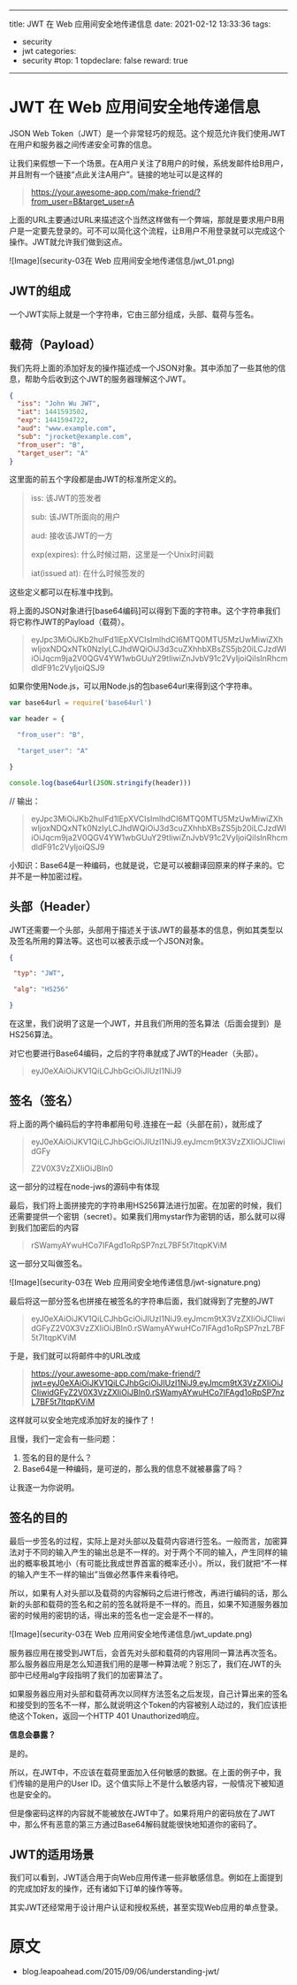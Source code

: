 
---
title: JWT 在 Web 应用间安全地传递信息
date: 2021-02-12 13:33:36
tags:
  - security    
  - jwt
categories:
  - security
#top: 1
topdeclare: false
reward: true
---

# JWT 在 Web 应用间安全地传递信息

JSON Web Token（JWT）是一个非常轻巧的规范。这个规范允许我们使用JWT在用户和服务器之间传递安全可靠的信息。

让我们来假想一下一个场景。在A用户关注了B用户的时候，系统发邮件给B用户，并且附有一个链接“点此关注A用户”。链接的地址可以是这样的

> https://your.awesome-app.com/make-friend/?from_user=B&target_user=A

上面的URL主要通过URL来描述这个当然这样做有一个弊端，那就是要求用户B用户是一定要先登录的。可不可以简化这个流程，让B用户不用登录就可以完成这个操作。JWT就允许我们做到这点。

<!--more-->

![Image](security-03在 Web 应用间安全地传递信息/jwt_01.png)



## JWT的组成



一个JWT实际上就是一个字符串，它由三部分组成，头部、载荷与签名。



## 载荷（Payload）



我们先将上面的添加好友的操作描述成一个JSON对象。其中添加了一些其他的信息，帮助今后收到这个JWT的服务器理解这个JWT。

```json
{
  "iss": "John Wu JWT",
  "iat": 1441593502,
  "exp": 1441594722,
  "aud": "www.example.com",
  "sub": "jrocket@example.com",
  "from_user": "B",
  "target_user": "A"
}
```





这里面的前五个字段都是由JWT的标准所定义的。

> iss: 该JWT的签发者
>
> sub: 该JWT所面向的用户
>
> aud: 接收该JWT的一方
>
> exp(expires): 什么时候过期，这里是一个Unix时间戳
>
> iat(issued at): 在什么时候签发的



这些定义都可以在标准中找到。

将上面的JSON对象进行[base64编码]可以得到下面的字符串。这个字符串我们将它称作JWT的Payload（载荷）。

> eyJpc3MiOiJKb2huIFd1IEpXVCIsImlhdCI6MTQ0MTU5MzUwMiwiZXhwIjoxNDQxNTk0NzIyLCJhdWQiOiJ3d3cuZXhhbXBsZS5jb20iLCJzdWIiOiJqcm9ja2V0QGV4YW1wbGUuY29tIiwiZnJvbV91c2VyIjoiQiIsInRhcmdldF91c2VyIjoiQSJ9

如果你使用Node.js，可以用Node.js的包base64url来得到这个字符串。

```js
var base64url = require('base64url')

var header = {

  "from_user": "B",

  "target_user": "A"

}

console.log(base64url(JSON.stringify(header)))


```

// 输出：

> eyJpc3MiOiJKb2huIFd1IEpXVCIsImlhdCI6MTQ0MTU5MzUwMiwiZXhwIjoxNDQxNTk0NzIyLCJhdWQiOiJ3d3cuZXhhbXBsZS5jb20iLCJzdWIiOiJqcm9ja2V0QGV4YW1wbGUuY29tIiwiZnJvbV91c2VyIjoiQiIsInRhcmdldF91c2VyIjoiQSJ9



小知识：Base64是一种编码，也就是说，它是可以被翻译回原来的样子来的。它并不是一种加密过程。



## 头部（Header）



JWT还需要一个头部，头部用于描述关于该JWT的最基本的信息，例如其类型以及签名所用的算法等。这也可以被表示成一个JSON对象。

```json
{

 "typ": "JWT",

 "alg": "HS256"

}
```

在这里，我们说明了这是一个JWT，并且我们所用的签名算法（后面会提到）是HS256算法。

对它也要进行Base64编码，之后的字符串就成了JWT的Header（头部）。

> eyJ0eXAiOiJKV1QiLCJhbGciOiJIUzI1NiJ9

## 签名（签名）

将上面的两个编码后的字符串都用句号.连接在一起（头部在前），就形成了

> eyJ0eXAiOiJKV1QiLCJhbGciOiJIUzI1NiJ9.eyJmcm9tX3VzZXIiOiJCIiwidGFy
>
> Z2V0X3VzZXIiOiJBIn0



这一部分的过程在node-jws的源码中有体现

最后，我们将上面拼接完的字符串用HS256算法进行加密。在加密的时候，我们还需要提供一个密钥（secret）。如果我们用mystar作为密钥的话，那么就可以得到我们加密后的内容

> rSWamyAYwuHCo7IFAgd1oRpSP7nzL7BF5t7ItqpKViM

这一部分又叫做签名。

![Image](security-03在 Web 应用间安全地传递信息/jwt-signature.png)

最后将这一部分签名也拼接在被签名的字符串后面，我们就得到了完整的JWT

> eyJ0eXAiOiJKV1QiLCJhbGciOiJIUzI1NiJ9.eyJmcm9tX3VzZXIiOiJCIiwidGFyZ2V0X3VzZXIiOiJBIn0.rSWamyAYwuHCo7IFAgd1oRpSP7nzL7BF5t7ItqpKViM

于是，我们就可以将邮件中的URL改成

> https://your.awesome-app.com/make-friend/?jwt=eyJ0eXAiOiJKV1QiLCJhbGciOiJIUzI1NiJ9.eyJmcm9tX3VzZXIiOiJCIiwidGFyZ2V0X3VzZXIiOiJBIn0.rSWamyAYwuHCo7IFAgd1oRpSP7nzL7BF5t7ItqpKViM

这样就可以安全地完成添加好友的操作了！

且慢，我们一定会有一些问题：

1. 签名的目的是什么？
2. Base64是一种编码，是可逆的，那么我的信息不就被暴露了吗？

让我逐一为你说明。

## 签名的目的

最后一步签名的过程，实际上是对头部以及载荷内容进行签名。一般而言，加密算法对于不同的输入产生的输出总是不一样的。对于两个不同的输入，产生同样的输出的概率极其地小（有可能比我成世界首富的概率还小）。所以，我们就把“不一样的输入产生不一样的输出”当做必然事件来看待吧。

所以，如果有人对头部以及载荷的内容解码之后进行修改，再进行编码的话，那么新的头部和载荷的签名和之前的签名就将是不一样的。而且，如果不知道服务器加密的时候用的密钥的话，得出来的签名也一定会是不一样的。



![Image](security-03在 Web 应用间安全地传递信息/jwt_update.png)



服务器应用在接受到JWT后，会首先对头部和载荷的内容用同一算法再次签名。那么服务器应用是怎么知道我们用的是哪一种算法呢？别忘了，我们在JWT的头部中已经用alg字段指明了我们的加密算法了。

如果服务器应用对头部和载荷再次以同样方法签名之后发现，自己计算出来的签名和接受到的签名不一样，那么就说明这个Token的内容被别人动过的，我们应该拒绝这个Token，返回一个HTTP 401 Unauthorized响应。

**信息会暴露？**

是的。

所以，在JWT中，不应该在载荷里面加入任何敏感的数据。在上面的例子中，我们传输的是用户的User ID。这个值实际上不是什么敏感内容，一般情况下被知道也是安全的。

但是像密码这样的内容就不能被放在JWT中了。如果将用户的密码放在了JWT中，那么怀有恶意的第三方通过Base64解码就能很快地知道你的密码了。

## JWT的适用场景

我们可以看到，JWT适合用于向Web应用传递一些非敏感信息。例如在上面提到的完成加好友的操作，还有诸如下订单的操作等等。

其实JWT还经常用于设计用户认证和授权系统，甚至实现Web应用的单点登录。

# 原文

- blog.leapoahead.com/2015/09/06/understanding-jwt/